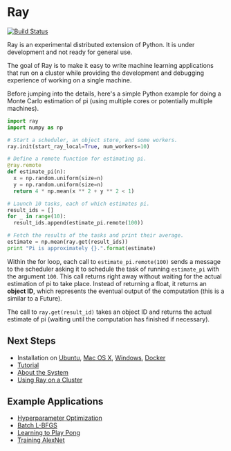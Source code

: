 # Ray

[![Build Status](https://travis-ci.org/ray-project/ray.svg?branch=master)](https://travis-ci.org/ray-project/ray)

Ray is an experimental distributed extension of Python. It is under development
and not ready for general use.

The goal of Ray is to make it easy to write machine learning applications that
run on a cluster while providing the development and debugging experience of
working on a single machine.

Before jumping into the details, here's a simple Python example for doing a
Monte Carlo estimation of pi (using multiple cores or potentially multiple
machines).

```python
import ray
import numpy as np

# Start a scheduler, an object store, and some workers.
ray.init(start_ray_local=True, num_workers=10)

# Define a remote function for estimating pi.
@ray.remote
def estimate_pi(n):
  x = np.random.uniform(size=n)
  y = np.random.uniform(size=n)
  return 4 * np.mean(x ** 2 + y ** 2 < 1)

# Launch 10 tasks, each of which estimates pi.
result_ids = []
for _ in range(10):
  result_ids.append(estimate_pi.remote(100))

# Fetch the results of the tasks and print their average.
estimate = np.mean(ray.get(result_ids))
print "Pi is approximately {}.".format(estimate)
```

Within the for loop, each call to `estimate_pi.remote(100)` sends a message to
the scheduler asking it to schedule the task of running `estimate_pi` with the
argument `100`. This call returns right away without waiting for the actual
estimation of pi to take place. Instead of returning a float, it returns an
**object ID**, which represents the eventual output of the computation (this is
a similar to a Future).

The call to `ray.get(result_id)` takes an object ID and returns the actual
estimate of pi (waiting until the computation has finished if necessary).

## Next Steps

- Installation on [Ubuntu](doc/install-on-ubuntu.md), [Mac OS X](doc/install-on-macosx.md), [Windows](doc/install-on-windows.md), [Docker](doc/install-on-docker.md)
- [Tutorial](doc/tutorial.md)
- [About the System](doc/about-the-system.md)
- [Using Ray on a Cluster](doc/using-ray-on-a-cluster.md)

## Example Applications

- [Hyperparameter Optimization](examples/hyperopt/README.md)
- [Batch L-BFGS](examples/lbfgs/README.md)
- [Learning to Play Pong](examples/rl_pong/README.md)
- [Training AlexNet](examples/alexnet/README.md)
